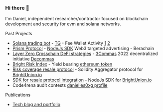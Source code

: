 ### Hi there 👋

I'm Daniel, independent researcher/contractor focused on blockchain development and security for evm and solana networks.

Past Projects
- [Solana trading bot](https://github.com/moonvera-solution/mvx-sol-bot) - [TG](https://t.me/DRIBs_bot) - Fee Wallet Activity [1](https://solscan.io/account/dRbyndUyDADvvN5RbAnHrVjypeNHB5xrejLmAYkj3SF#defiactivities) [2](https://solscan.io/account/MvXfSe3TeEwsEi731Udae7ecReLQPgrNuKWZzX6RB41#defiactivities)
- [Prism Protocol](https://www.prismprotocol.xyz/) - [NodeJs SDK](https://www.npmjs.com/package/prism-sdk?__cf_chl_rt_tk=dAKwG_ZE8hKPDdKcXARiaiSJbLxpDBODJ52mi4WGajI-1746551924-1.0.1.1-p7K802756gzl9gpBG_fv1gRazIza7flrbSYHGIDFtbo) Web3 targeted advertising - Berachain
- [Layer Zero Crosschain DeFi strategies](https://github.com/danielles0xG/defi-build-blocks) - [3Commas](https://3commas.io/) 2022 decentralized initiative [Decommas](https://x.com/decommas?lang=en)
- [Bright Risk Index](https://app.brightunion.io/provide-cover/) - Yield bearing [ethereum token](https://etherscan.io/address/0xa4b032895BcB6B11ec7d21380f557919D448FD04)
- [Risk coverage resale protocol](https://github.com/danielles0xG/distributors-docs) - Solidity Aggregator protocol for [BrightUnion.io](https://brightunion.io/)
- [SDK for resale protocol integration](https://www.npmjs.com/package/@brightunion/sdk) - NodeJs SDK for [BrightUnion.io](https://brightunion.io/)
- Code4rena audit contests [danielles0xg profile](https://code4rena.com/@danielles0xG)

Publications
  - [Tech blog and portfolio](https://danielles0xg.cc/)


<!--
**danielles0xG/danielles0xg** is a ✨ _special_ ✨ repository because its `README.md` (this file) appears on your GitHub profile.

Here are some ideas to get you started:

- 🔭 I’m currently working on ...
- 🌱 I’m currently learning ...
- 👯 I’m looking to collaborate on ...
- 🤔 I’m looking for help with ...
- 💬 Ask me about ...
- 📫 How to reach me: ...
- 😄 Pronouns: ...
- ⚡ Fun fact: ...
-->
